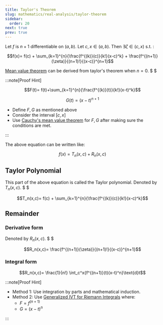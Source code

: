 ```yaml
---
title: Taylor's Theorem
slug: mathematics/real-analysis/taylor-theorem
sidebar:
  order: 20
next: true
prev: true
---
```


Let $f$ is $n+1$ differentiable on $(a,b)$. Let $c,x \in (a,b)$. Then
$\exists \zeta \in (c,x) \text{ s.t. }$:

```math
f(x)=
f(c)
+
\sum_{k=1}^{n}{\frac{f^{(k)}(c)}{k!}(x-c)^k}
+
\frac{f^{(n+1)}(\zeta)}{(n+1)!}{(x-c)}^{n+1}
```

[Mean value theorem](/mathematics/real-analysis/other-theorems/#mean-value-theorem)
can be derived from taylor's theorem when $n=0$. $ $

:::note[Proof Hint]

```math
F(t)= f(t)+\sum_{k=1}^{n}{\frac{f^{(k)}(t)}{k!}(x-t)^k}
```

```math
G(t)=(x-t)^{n+1}
```

- Define $F,G$ as mentioned above
- Consider the interval $[c,x]$
- Use
  [Cauchy's mean value theorem](/mathematics/real-analysis/other-theorems/#cauchys-mean-value-theorem)
  for $F,G$ after making sure the conditions are met.

:::

The above equation can be written like:

```math
f(x)=T_n(x,c)+R_n(x,c)
```

## Taylor Polynomial

This part of the above equation is called the Taylor polynomial. Denoted by
$T_n(x,c)$. $ $

```math
T_n(x,c)=
f(c)
+
\sum_{k=1}^{n}{\frac{f^{(k)}(c)}{k!}(x-c)^k}
```

## Remainder

### Derivative form

Denoted by $R_n(x,c)$. $ $

```math
R_n(x,c)=
\frac{f^{(n+1)}(\zeta)}{(n+1)!}{(x-c)}^{n+1}
```

### Integral form

```math
R_n(x,c)=
\frac{1}{n!}
\int_c^x{f^{(n+1)}(t)(x-t)^n}\text{d}t
```

:::note[Proof Hint]

- Method 1: Use integration by parts and mathematical induction.
- Method 2: Use
  [Generalized IVT for Riemann Integrals](/mathematics/riemann-integration/generalized-ivt)
  where:
  - $F=f^{(n+1)}$
  - $G=(x-t)^n$

:::
